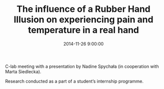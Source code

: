 ﻿---
layout: post
title:  "The influence of a Rubber Hand Illusion on experiencing pain and temperature in a real hand"
date:   2014-11-26 9:00:00
image: /images/8.jpg
---

C-lab meeting with a presentation by Nadine Spychała (in cooperation with Marta Siedlecka).

Research conducted as a part of a student’s internship programme.
